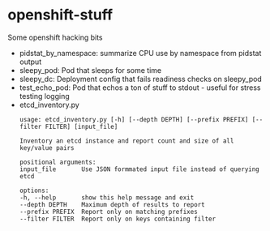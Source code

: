 # openshift-stuff
Some openshift hacking bits

* pidstat_by_namespace: summarize CPU use by namespace from pidstat output
* sleepy_pod: Pod that sleeps for some time
* sleepy_dc: Deployment config that fails readiness checks on sleepy_pod  
* test_echo_pod: Pod that echos a ton of stuff to stdout - useful for stress testing logging
* etcd_inventory.py
    ```
    usage: etcd_inventory.py [-h] [--depth DEPTH] [--prefix PREFIX] [--filter FILTER] [input_file]

    Inventory an etcd instance and report count and size of all key/value pairs

    positional arguments:
    input_file       Use JSON formmated input file instead of querying etcd

    options:
    -h, --help       show this help message and exit
    --depth DEPTH    Maximum depth of results to report
    --prefix PREFIX  Report only on matching prefixes
    --filter FILTER  Report only on keys containing filter
    ```
